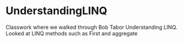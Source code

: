# UnderstandingLINQ
Classwork where we walked through Bob Tabor Understanding LINQ. Looked at LINQ methods such as First and aggregate
